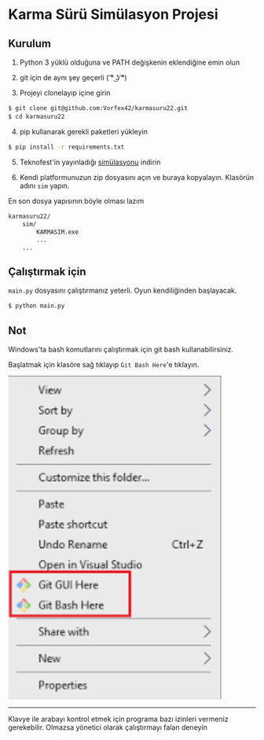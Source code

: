 # Karma Sürü Simülasyon Projesi

## Kurulum

1. Python 3 yüklü olduğuna ve PATH değişkenin eklendiğine emin olun

2. git için de aynı şey geçerli ( ͡° ͜ʖ ͡°)

3. Projeyi clonelayıp içine girin

```sh
$ git clone git@github.com:Vorfex42/karmasuru22.git
$ cd karmasuru22
```

4. pip kullanarak gerekli paketleri yükleyin

```sh
$ pip install -r requirements.txt
```

5. Teknofest'in yayınladığı [simülasyonu](https://drive.google.com/drive/folders/1rhwo-mK7Vp1QYcpO3EgLBtEYGMZbLp02?usp=sharing) indirin

6. Kendi platformunuzun zip dosyasını açın ve buraya kopyalayın. Klasörün adını `sim` yapın.

En son dosya yapısının böyle olması lazım

```
karmasuru22/
    sim/
        KARMASIM.exe
        ...
    ...
```

## Çalıştırmak için

`main.py` dosyasını çalıştırmanız yeterli. Oyun kendiliğinden başlayacak.

```sh
$ python main.py
```

## Not

Windows'ta bash komutlarını çalıştırmak için git bash kullanabilirsiniz.

Başlatmak için klasöre sağ tıklayıp `Git Bash Here`'e tıklayın.

![](images/git_bash_prompt.png)

---

Klavye ile arabayı kontrol etmek için programa bazı izinleri vermeniz gerekebilir. Olmazsa yönetici olarak çalıştırmayı falan deneyin
